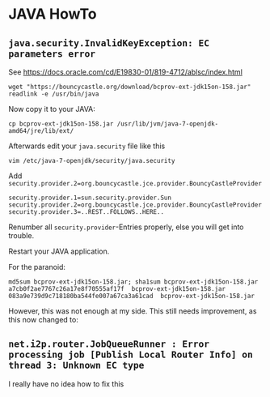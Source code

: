 # JAVA HowTo

## `java.security.InvalidKeyException: EC parameters error`

See https://docs.oracle.com/cd/E19830-01/819-4712/ablsc/index.html

    wget "https://bouncycastle.org/download/bcprov-ext-jdk15on-158.jar"
    readlink -e /usr/bin/java
    
Now copy it to your JAVA:

    cp bcprov-ext-jdk15on-158.jar /usr/lib/jvm/java-7-openjdk-amd64/jre/lib/ext/
    
Afterwards edit your `java.security` file like this

    vim /etc/java-7-openjdk/security/java.security

Add `security.provider.2=org.bouncycastle.jce.provider.BouncyCastleProvider`

    security.provider.1=sun.security.provider.Sun
    security.provider.2=org.bouncycastle.jce.provider.BouncyCastleProvider
    security.provider.3=..REST..FOLLOWS..HERE..

Renumber all `security.provider`-Entries properly, else you will get into trouble.

Restart your JAVA application.

For the paranoid:

    md5sum bcprov-ext-jdk15on-158.jar; sha1sum bcprov-ext-jdk15on-158.jar
    a7cb0f2ae7767c26a17e8f70555af17f  bcprov-ext-jdk15on-158.jar
    083a9e739d9c718180ba544fe007a67ca3a61cad  bcprov-ext-jdk15on-158.jar

However, this was not enough at my side.  This still needs improvement, as this now changed to:

## `net.i2p.router.JobQueueRunner : Error processing job [Publish Local Router Info] on thread 3: Unknown EC type`

I really have no idea how to fix this
